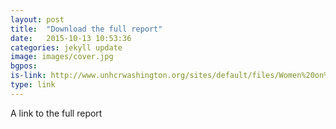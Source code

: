 ```yaml
---
layout: post
title:  "Download the full report"
date:   2015-10-13 10:53:36
categories: jekyll update
image: images/cover.jpg
bgpos:
is-link: http://www.unhcrwashington.org/sites/default/files/Women%20on%20the%20Run%20Report.pdf
type: link
---
```


A link to the full report